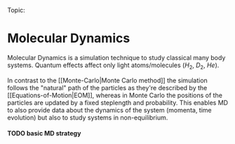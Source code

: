 Topic: 

# Molecular Dynamics

Molecular Dynamics is a simulation technique to study classical many body systems. Quantum effects affect only light atoms/molecules ($H_2$, $D_2$, $He$).

In contrast to the [[Monte-Carlo|Monte Carlo method]] the simulation follows the "natural" path of the particles as they're described by the [[Equations-of-Motion|EOM]], whereas in Monte Carlo the positions of the particles are updated by a fixed steplength and probability.
This enables MD to also provide data about the dynamics of the system (momenta, time evolution) but also to study systems in non-equilibrium.

#### TODO basic MD strategy
